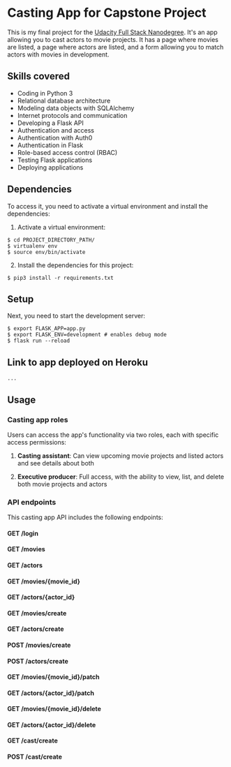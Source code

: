 # Casting App for Capstone Project

This is my final project for the [Udacity Full Stack Nanodegree](https://www.udacity.com/course/full-stack-web-developer-nanodegree--nd004). It's an app allowing you to cast actors to movie projects. It has a page where movies are listed, a page where actors are listed, and a form allowing you to match actors with movies in development.  

## Skills covered
- Coding in Python 3
- Relational database architecture
- Modeling data objects with SQLAlchemy
- Internet protocols and communication
- Developing a Flask API
- Authentication and access
- Authentication with Auth0
- Authentication in Flask
- Role-based access control (RBAC)
- Testing Flask applications
- Deploying applications

## Dependencies
To access it, you need to activate a virtual environment and install the dependencies:
1. Activate a virtual environment:
```
$ cd PROJECT_DIRECTORY_PATH/
$ virtualenv env
$ source env/bin/activate
```
2. Install the dependencies for this project:
```
$ pip3 install -r requirements.txt
```

## Setup
Next, you need to start the development server:  
```
$ export FLASK_APP=app.py 
$ export FLASK_ENV=development # enables debug mode  
$ flask run --reload
```

## Link to app deployed on Heroku
```
...
```

## Usage

### Casting app roles
Users can access the app's functionality via two roles, each with specific access permissions:

1. <strong>Casting assistant</strong>: Can view upcoming movie projects and listed actors and see details about both

2. <strong>Executive producer</strong>: Full access, with the ability to view, list, and delete both movie projects and actors

### API endpoints
This casting app API includes the following endpoints:

#### GET /login

#### GET /movies

#### GET /actors

#### GET /movies/{movie_id}

#### GET /actors/{actor_id}

#### GET /movies/create

#### GET /actors/create

#### POST /movies/create

#### POST /actors/create

#### GET /movies/{movie_id}/patch

#### GET /actors/{actor_id}/patch

#### GET /movies/{movie_id}/delete

#### GET /actors/{actor_id}/delete

#### GET /cast/create

#### POST /cast/create
